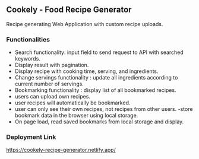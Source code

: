 ## Cookely - Food Recipe Generator

Recipe generating Web Application with custom recipe uploads.

### Functionalities

- Search functionality: input field to send request to API with searched keywords.
- Display result with pagination.
- Display recipe with cooking time, serving, and ingredients.
- Change servings functionality : update all ingredients according to current number of  servings.
- Bookmarking functionality : display list of all bookmarked recipes.
- users can upload own recipes.
- user recipes will automatically be bookmarked.
- user can only see their own recipes, not recipes from other users.
-store bookmark data in the browser using local storage.
- On page load, read saved bookmarks from local storage and display.


### Deployment Link
https://cookely-recipe-generator.netlify.app/
